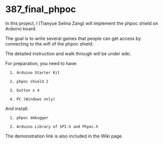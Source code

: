 # 387_final_phpoc

In this project, I (Tianyue Selina Zang) will implement the phpoc shield on Arduino board. 

The goal is to write several games that people can get access by connecting to the wifi of the phpoc shield. 

The detailed instruction and walk through will be under wiki. 

For preparation, you need to have: 

      1. Arduino Starter Kit
      
      2. phpoc shield 2 
      
      3. button x 4 
      
      4. PC (Windows only)

 And install:
 
      1. phpoc debugger

      2. Arduino Library of SPI.h and Phpoc.h
 
 The demonstration link is also included in the Wiki page. 

